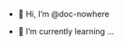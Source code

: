 - 👋 Hi, I’m @doc-nowhere

- 🌱 I’m currently learning ...



<!---
doc-nowhere/doc-nowhere is a ✨ special ✨ repository because its `README.md` (this file) appears on your GitHub profile.
You can click the Preview link to take a look at your changes.
--->
